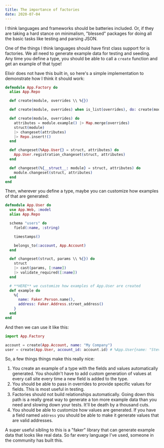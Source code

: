```yaml
---
title: The importance of factories
date: 2020-07-04
---
```


I think languages and frameworks should be batteries included. Or, if they are taking a hard stance on minimalism,
"blessed" packages for doing all the basic tasks like testing and parsing JSON.

One of the things I think languages should have first class support for is factories. We all need to generate example
data for testing and seeding. Any time you define a type, you should be able to call a `create` function and get an example
of that type!

Elixir does not have this built in, so here's a simple implementation to demonstrate how I think it should work:

```elixir
defmodule App.Factory do
  alias App.Repo

  def create(module, overrides \\ %{})

  def create(module, overrides) when is_list(overrides), do: create(module, Map.new(overrides))

  def create(module, overrides) do
    attributes = module.example() |> Map.merge(overrides)
    struct(module)
    |> changeset(attributes)
    |> Repo.insert!()
  end

  def changeset(%App.User{} = struct, attributes) do
    App.User.registration_changeset(struct, attributes)
  end

  def changeset(%{__struct__: module} = struct, attributes) do
    module.changeset(struct, attributes)
  end
end
```

Then, wherever you define a type, maybe you can customize how examples of that are generated:

```elixir
defmodule App.User do
  use App.Web, :model
  alias App.Repo

  schema "users" do
    field(:name, :string)

    timestamps()

    belongs_to(:account, App.Account)
  end

  def changeset(struct, params \\ %{}) do
    struct
    |> cast(params, [:name])
    |> validate_required([:name])
  end

  # **HERE** we customize how examples of App.User are created
  def example do
    %{
      name: Faker.Person.name(),
      address: Faker.Address.street_address()
    }
  end
end
```

And then we can use it like this:

```elixir
import App.Factory

account = create(App.Account, name: "My Company")
user = create(App.User, account_id: account.id) # %App.User{name: "Steve Urkel", account_id: 1}
```

So, a few things things make this really nice:

1. You create an example of a type with the fields and values automatically generated. You shouldn't have to add custom
generation of values at every call site every time a new field is added to the type.
2. You should be able to pass in overrides to provide specific values for fields. This is most useful in testing.
3. Factories should not build relationships automatically. Going down this path is a really great way to generate a ton
more example data than you need and slowing down your tests. It'll be death by a thousand cuts.
4. You should be able to customize how values are generated. If you have a field named `address` you should be able to
make it generate values that are valid addresses.

A super useful sibling to this is a "faker" library that can generate example data that looks like real data. So far
every language I've used, someone in the community has built this.